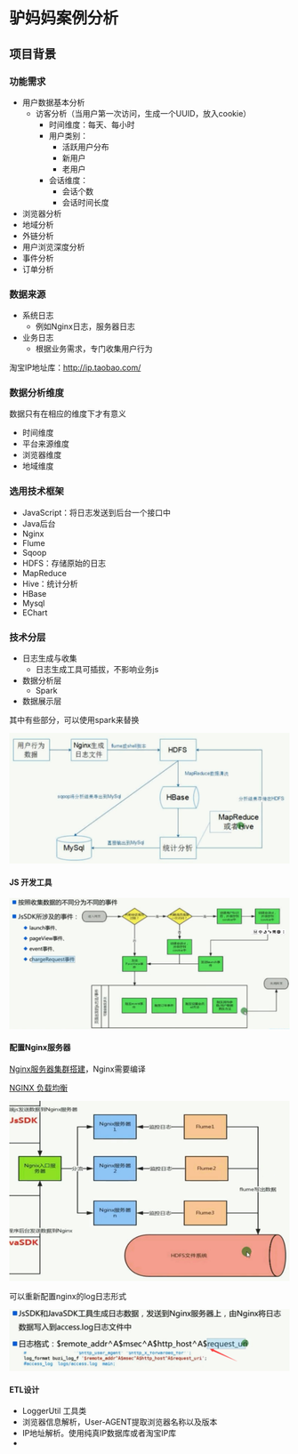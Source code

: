 

# 驴妈妈案例分析



## 项目背景



### 功能需求

* 用户数据基本分析
  * 访客分析（当用户第一次访问，生成一个UUID，放入cookie）
    * 时间维度：每天、每小时
    * 用户类别：
      * 活跃用户分布
      * 新用户
      * 老用户
    * 会话维度：
      * 会话个数
      * 会话时间长度
* 浏览器分析
* 地域分析
* 外链分析
* 用户浏览深度分析
* 事件分析
* 订单分析







### 数据来源

* 系统日志
  * 例如Nginx日志，服务器日志
* 业务日志
  * 根据业务需求，专门收集用户行为



淘宝IP地址库：http://ip.taobao.com/



### 数据分析维度

数据只有在相应的维度下才有意义

* 时间维度
* 平台来源维度
* 浏览器维度
* 地域维度



### 选用技术框架

* JavaScript：将日志发送到后台一个接口中
* Java后台	
* Nginx
* Flume
* Sqoop
* HDFS：存储原始的日志
* MapReduce
* Hive：统计分析
* HBase
* Mysql
* EChart



### 技术分层

* 日志生成与收集
  * 日志生成工具可插拔，不影响业务js 
* 数据分析层
  * Spark
* 数据展示层



其中有些部分，可以使用spark来替换

![alt](imgs/case1-jiagou.png)





#### JS 开发工具

![alt](imgs/case1-js.png)



#### 配置Nginx服务器



[Nginx服务器集群搭建](https://www.cnblogs.com/wzq806341010/p/3571513.html)，Nginx需要编译

[NGINX 负载均衡](https://www.jianshu.com/p/923fdfbdd913)



![alt](imgs/case1-flume.png)



可以重新配置nginx的log日志形式

![alt](imgs/case1-nginx-log.png)



#### ETL设计

* LoggerUtil 工具类
* 浏览器信息解析，User-AGENT提取浏览器名称以及版本
* IP地址解析。使用纯真IP数据库或者淘宝IP库
* 



